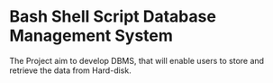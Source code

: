 # Bash Shell Script Database Management System
 The Project aim to develop DBMS, that will enable users to store and retrieve the data from Hard-disk.
